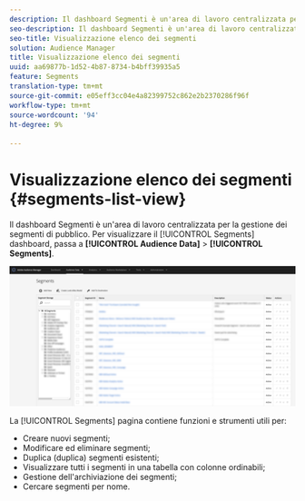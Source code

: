 ```yaml
---
description: Il dashboard Segmenti è un'area di lavoro centralizzata per la gestione delle destinazioni.
seo-description: Il dashboard Segmenti è un'area di lavoro centralizzata per la gestione delle destinazioni.
seo-title: Visualizzazione elenco dei segmenti
solution: Audience Manager
title: Visualizzazione elenco dei segmenti
uuid: aa69877b-1d52-4b87-8734-b4bff39935a5
feature: Segments
translation-type: tm+mt
source-git-commit: e05eff3cc04e4a82399752c862e2b2370286f96f
workflow-type: tm+mt
source-wordcount: '94'
ht-degree: 9%

---
```



# Visualizzazione elenco dei segmenti {#segments-list-view}

Il dashboard [](https://bank.demdex.com/portal/Segments/SegmentBuilder.ddx#list) Segmenti è un&#39;area di lavoro centralizzata per la gestione dei segmenti di pubblico. Per visualizzare il [!UICONTROL Segments] dashboard, passa a **[!UICONTROL Audience Data]** > **[!UICONTROL Segments]**.

![segment-dashboard](assets/segments-dashboard.png)

La [!UICONTROL Segments] pagina contiene funzioni e strumenti utili per:

* Creare nuovi segmenti;
* Modificare ed eliminare segmenti;
* Duplica (duplica) segmenti esistenti;
* Visualizzare tutti i segmenti in una tabella con colonne ordinabili;
* Gestione dell&#39;archiviazione dei segmenti;
* Cercare segmenti per nome.
